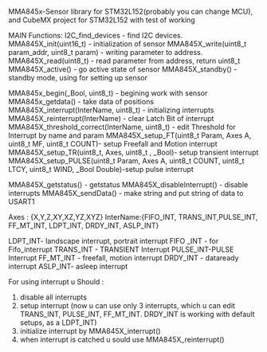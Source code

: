 MMA845x-Sensor library for STM32L152(probably you can change MCU), and CubeMX project for STM32L152 with test of working

MAIN Functions:
I2C_find_devices - find I2C devices.
MMA845X_init(uint16_t) - initialization of sensor
MMA845X_write(uint8_t param_addr, uint8_t param) - writing parameter to address.
MMA845X_read(uint8_t) - read parameter from address, return uint8_t
MMA845X_active() - go active state of sensor
MMA845X_standby() - standby mode, using for setting up sensor


MMA845x_begin(_Bool, uint8_t) - begining work with sensor
MMA845x_getdata() - take data of positions
MMA845X_interrupt(InterName, uint8_t) - initializing interrupts
MMA845X_reinterrupt(InterName) -  clear Latch Bit of interrupt
MMA845X_threshold_correct(InterName, uint8_t) - edit Threshold for Interrupt by name and param
MMA845X_setup_FT(uint8_t Param, Axes A, uint8_t MF, uint8_t COUNT)- setup Freefall and Motion interrupt
 MMA845X_setup_TR(uint8_t, Axes, uint8_t , _Bool)- setup transient interrupt
MMA845X_setup_PULSE(uint8_t Param, Axes A, uint8_t COUNT, uint8_t LTCY, uint8_t WIND, _Bool Double)-setup pulse interrupt

MMA845X_getstatus() - getstatus
MMA845X_disableInterrupt() - disable interrupts
 MMA845X_sendData() - make string and put string of data to USART1


 Axes :  {X,Y,Z,XY,XZ,YZ,XYZ}
 InterName:{FIFO_INT, TRANS_INT,PULSE_INT, FF_MT_INT, LDPT_INT, DRDY_INT, ASLP_INT}

 LDPT_INT- landscape interrupt, portrait interrupt
 FIFO _INT - for Fifo_interrupt
 TRANS_INT - TRANSIENT Interrupt
 PULSE_INT-PULSE Interrupt
 FF_MT_INT - freefall, motion interrupt
 DRDY_INT - dataready interrupt
ASLP_INT- asleep interrupt

For using interrupt u Should  :
1) disable all interrupts
2) setup interrupt (now u can use only 3 interrupts, which u can edit TRANS_INT, PULSE_INT,  FF_MT_INT. DRDY_INT
is working with default setups, as a LDPT_INT)
3) initialize interrupt by MMA845X_interrupt()
4) when interrupt is catched u sould use MMA845X_reinterrupt() 
